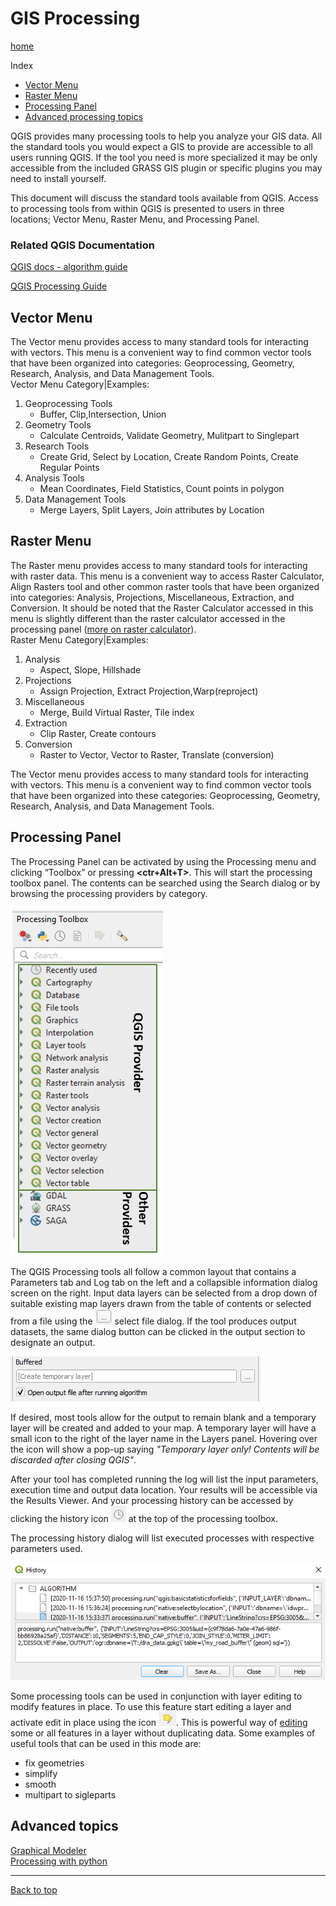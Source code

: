 # GIS Processing
[home](../README.md)

Index
* [Vector Menu](#vector-menu)
* [Raster Menu](#raster-menu)
* [Processing Panel](#processing-panel)
* [Advanced processing topics](#advanced-topics)

QGIS provides many processing tools to help you analyze your GIS data. All the standard tools you would expect a GIS to provide are accessible to all users running QGIS. If the tool you need is more specialized it may be only accessible from the included GRASS GIS plugin or specific plugins you may need to install yourself.

This document will discuss the standard tools available from QGIS. Access to processing tools from within QGIS is presented to users in three locations; Vector Menu, Raster Menu, and Processing Panel.

### Related QGIS Documentation

[QGIS docs - algorithm guide](https://docs.qgis.org/testing/en/docs/user_manual/processing_algs/index.html)

[QGIS Processing Guide]( https://docs.qgis.org/testing/en/docs/training_manual/processing/index.html)

## Vector Menu
The Vector menu provides access to many standard tools for interacting with vectors.  This menu is a convenient way to find common vector tools that have been organized into categories: Geoprocessing, Geometry, Research, Analysis, and Data Management Tools.<br>
Vector Menu Category|Examples:

1. Geoprocessing Tools
    - Buffer, Clip,Intersection, Union
2. Geometry Tools
    - Calculate Centroids, Validate Geometry, Mulitpart to Singlepart
3. Research Tools
    - Create Grid, Select by Location, Create Random Points, Create Regular Points
4. Analysis Tools
    - Mean Coordinates, Field Statistics, Count points in polygon
5. Data Management Tools
    - Merge Layers, Split Layers, Join attributes by Location

## Raster Menu
The Raster menu provides access to many standard tools for interacting with raster data. This menu is a convenient way to access Raster Calculator, Align Rasters tool and other common raster tools that have been organized into categories: Analysis, Projections, Miscellaneous, Extraction, and Conversion. It should be noted that the Raster Calculator accessed in this menu is slightly different than the raster calculator accessed in the processing panel ([more on raster calculator](raster-calculator.md)).<br>
Raster Menu Category|Examples:

1. Analysis
    - Aspect, Slope, Hillshade
2. Projections
    - Assign Projection, Extract Projection,Warp(reproject)
3. Miscellaneous
    - Merge, Build Virtual Raster, Tile index
4. Extraction
    - Clip Raster, Create contours
5. Conversion
    - Raster to Vector, Vector to Raster, Translate (conversion)

The Vector menu provides access to many standard tools for interacting with vectors.  This menu is a convenient way to find common vector tools that have been organized into these categories: Geoprocessing, Geometry, Research, Analysis, and Data Management Tools.


## Processing Panel
The Processing Panel can be activated by using the Processing menu and clicking “Toolbox” or pressing **<ctr+Alt+T>**. This will start the processing toolbox panel. The contents can be searched using the Search dialog or by browsing the processing providers by category. 

![Processing Toolbox](../images/processing-toolbox.png)


The QGIS Processing tools all follow a common layout that contains a Parameters tab and Log tab on the left and a collapsible information dialog screen on the right. Input data layers can be selected from a drop down of suitable existing map layers drawn from the table of contents or selected from a file using the ![select-file-icon](../images/select-file-icon.png) select file dialog. If the tool produces output datasets, the same dialog button can be clicked in the output section to designate an output. 

![processing-tool-output](../images/processing-toolbox-output.png)

If desired, most tools allow for the output to remain blank and a temporary layer will be created and added to your map. A temporary layer will have a small icon to the right of the layer name in the Layers panel. Hovering over the icon will show a pop-up saying *"Temporary layer only! Contents will be discarded after closing QGIS"*. 

After your tool has completed running the log will list the input parameters, execution time and output data location. Your results will be accessible via the Results Viewer. And your processing history can be accessed by clicking the history icon ![history-icon](../images/processing-history-viewer-icon.png) at the top of the processing toolbox.


The processing history dialog will list executed processes with respective parameters used. 

![processing-history-graphic](../images/processing-history.png)

Some processing tools can be used in conjunction with layer editing to modify features in place. To use this feature start editing a layer and activate edit in place using the icon ![edit-in-place-icon](../images/processing-edit-in-place-icon.png). This is powerful way of [editing](editing-data.md) some or all features in a layer without duplicating data. Some examples of useful tools that can be used in this mode are:
- fix geometries
- simplify
- smooth
- multipart to sigleparts

## Advanced topics
[Graphical Modeler](graphical-modeler.md)  
[Processing with python](advanced-automation-with-python.md)


---
[Back to top](#gis-processing)
